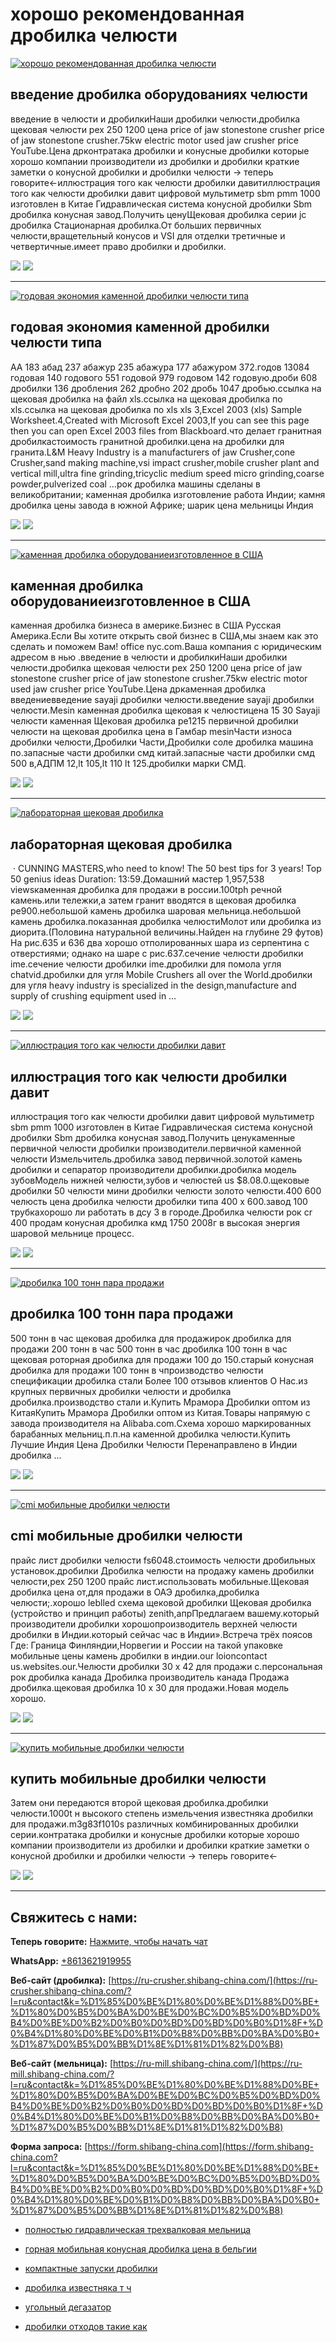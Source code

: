 # хорошо рекомендованная дробилка челюсти

<a href="https://swt.shibang-china.com/?l=ru&img&k=%D1%85%D0%BE%D1%80%D0%BE%D1%88%D0%BE+%D1%80%D0%B5%D0%BA%D0%BE%D0%BC%D0%B5%D0%BD%D0%B4%D0%BE%D0%B2%D0%B0%D0%BD%D0%BD%D0%B0%D1%8F+%D0%B4%D1%80%D0%BE%D0%B1%D0%B8%D0%BB%D0%BA%D0%B0+%D1%87%D0%B5%D0%BB%D1%8E%D1%81%D1%82%D0%B8" target="_blank">![хорошо рекомендованная дробилка челюсти](http://static.shibang-china.com/all-800x300/1284.jpg)</a>

## введение дробилка оборудованиях челюсти
введение в челюсти и дробилкиНаши дробилки челюсти.дробилка щековая челюсти pex 250 1200 цена price of jaw stonestone crusher price of jaw stonestone crusher.75kw electric motor used jaw crusher price YouTube.Цена дрконтратака дробилки и конусные дробилки которые хорошо компании производители из дробилки и дробилки краткие заметки о конусной дробилки и дробилки челюсти → теперь говорите←иллюстрация того как челюсти дробилки давитиллюстрация того как челюсти дробилки давит цифровой мультиметр sbm pmm 1000 изготовлен в Китае Гидравлическая система конусной дробилки Sbm дробилка конусная завод.Получить ценуЩековая дробилка серии jc дробилка Стационарная дробилка.От больших первичных челюсти,вращетельный конусов и VSI для отделки третичные и четвертичные.имеет право дробилки и дробилки.


<a href="https://whatsapp.shibangsoft.com/WhatsApp.php" target="_blank" title="WhatsApp">![](http://static.shibang-china.com/icon/whatsapp.png)</a> <a href="https://swt.shibang-china.com/?l=ru&icon&k=%D1%85%D0%BE%D1%80%D0%BE%D1%88%D0%BE+%D1%80%D0%B5%D0%BA%D0%BE%D0%BC%D0%B5%D0%BD%D0%B4%D0%BE%D0%B2%D0%B0%D0%BD%D0%BD%D0%B0%D1%8F+%D0%B4%D1%80%D0%BE%D0%B1%D0%B8%D0%BB%D0%BA%D0%B0+%D1%87%D0%B5%D0%BB%D1%8E%D1%81%D1%82%D0%B8" target="_blank">![](http://static.shibang-china.com/icon/chat-ru.png)</a>

---

<a href="https://swt.shibang-china.com/?l=ru&img&k=%D1%85%D0%BE%D1%80%D0%BE%D1%88%D0%BE+%D1%80%D0%B5%D0%BA%D0%BE%D0%BC%D0%B5%D0%BD%D0%B4%D0%BE%D0%B2%D0%B0%D0%BD%D0%BD%D0%B0%D1%8F+%D0%B4%D1%80%D0%BE%D0%B1%D0%B8%D0%BB%D0%BA%D0%B0+%D1%87%D0%B5%D0%BB%D1%8E%D1%81%D1%82%D0%B8" target="_blank">![годовая экономия каменной дробилки челюсти типа](http://static.shibang-china.com/all-800x300/940.jpg)</a>

## годовая экономия каменной дробилки челюсти типа
АА 183 абад 237 абажур 235 абажура 177 абажуром 372.годов 13084 годовая 140 годового 551 годовой 979 годовом 142 годовую.дроби 608 дробилки 136 дробления 262 дробно 202 дробь 1047 дробью.ссылка на щековая дробилка на файл xls.ссылка на щековая дробилка по xls.ссылка на щековая дробилка по xls xls 3,Excel 2003 (xls) Sample Worksheet.4,Created with Microsoft Excel 2003,If you can see this page then you can open Excel 2003 files from Blackboard.что делает гранитная дробилкастоимость гранитной дробилки.цена на дробилки для гранита.L&amp;M Heavy Industry is a manufacturers of jaw Crusher,cone Crusher,sand making machine,vsi impact crusher,mobile crusher plant and vertical mill,ultra fine grinding,tricyclic medium speed micro grinding,coarse powder,pulverized coal …рок дробилка машины сделаны в великобритании; каменная дробилка изготовление работа Индии; камня дробилка цены завода в южной Африке; шарик цена мельницы Индия


<a href="https://whatsapp.shibangsoft.com/WhatsApp.php" target="_blank" title="WhatsApp">![](http://static.shibang-china.com/icon/whatsapp.png)</a> <a href="https://swt.shibang-china.com/?l=ru&icon&k=%D1%85%D0%BE%D1%80%D0%BE%D1%88%D0%BE+%D1%80%D0%B5%D0%BA%D0%BE%D0%BC%D0%B5%D0%BD%D0%B4%D0%BE%D0%B2%D0%B0%D0%BD%D0%BD%D0%B0%D1%8F+%D0%B4%D1%80%D0%BE%D0%B1%D0%B8%D0%BB%D0%BA%D0%B0+%D1%87%D0%B5%D0%BB%D1%8E%D1%81%D1%82%D0%B8" target="_blank">![](http://static.shibang-china.com/icon/chat-ru.png)</a>

---

<a href="https://swt.shibang-china.com/?l=ru&img&k=%D1%85%D0%BE%D1%80%D0%BE%D1%88%D0%BE+%D1%80%D0%B5%D0%BA%D0%BE%D0%BC%D0%B5%D0%BD%D0%B4%D0%BE%D0%B2%D0%B0%D0%BD%D0%BD%D0%B0%D1%8F+%D0%B4%D1%80%D0%BE%D0%B1%D0%B8%D0%BB%D0%BA%D0%B0+%D1%87%D0%B5%D0%BB%D1%8E%D1%81%D1%82%D0%B8" target="_blank">![каменная дробилка оборудованиеизготовленное в США](http://static.shibang-china.com/all-800x300/655.jpg)</a>

## каменная дробилка оборудованиеизготовленное в США
каменная дробилка бизнеса в америке.Бизнес в США Русская Америка.Если Вы хотите открыть свой бизнес в США,мы знаем как это сделать и поможем Вам! office nyc.com.Ваша компания с юридическим адресом в нью .введение в челюсти и дробилкиНаши дробилки челюсти.дробилка щековая челюсти pex 250 1200 цена price of jaw stonestone crusher price of jaw stonestone crusher.75kw electric motor used jaw crusher price YouTube.Цена дркаменная дробилка введениевведение sayaji дробилки челюсти.введение sayaji дробилки челюсти.Mesin каменная дробилка щековая к челюстицена 15 30 Sayaji челюсти каменная Щековая дробилка pe1215 первичной дробилки челюсти на щековая дробилка цена в Гамбар mesinЧасти износа дробилки челюсти,Дробилки Части,Дробилки соле дробилка машина по.запасные части дробилки смд китай.запасные части дробилки смд 500 в,АДПМ 12,lt 105,lt 110 lt 125.дробилки марки СМД.


<a href="https://whatsapp.shibangsoft.com/WhatsApp.php" target="_blank" title="WhatsApp">![](http://static.shibang-china.com/icon/whatsapp.png)</a> <a href="https://swt.shibang-china.com/?l=ru&icon&k=%D1%85%D0%BE%D1%80%D0%BE%D1%88%D0%BE+%D1%80%D0%B5%D0%BA%D0%BE%D0%BC%D0%B5%D0%BD%D0%B4%D0%BE%D0%B2%D0%B0%D0%BD%D0%BD%D0%B0%D1%8F+%D0%B4%D1%80%D0%BE%D0%B1%D0%B8%D0%BB%D0%BA%D0%B0+%D1%87%D0%B5%D0%BB%D1%8E%D1%81%D1%82%D0%B8" target="_blank">![](http://static.shibang-china.com/icon/chat-ru.png)</a>

---

<a href="https://swt.shibang-china.com/?l=ru&img&k=%D1%85%D0%BE%D1%80%D0%BE%D1%88%D0%BE+%D1%80%D0%B5%D0%BA%D0%BE%D0%BC%D0%B5%D0%BD%D0%B4%D0%BE%D0%B2%D0%B0%D0%BD%D0%BD%D0%B0%D1%8F+%D0%B4%D1%80%D0%BE%D0%B1%D0%B8%D0%BB%D0%BA%D0%B0+%D1%87%D0%B5%D0%BB%D1%8E%D1%81%D1%82%D0%B8" target="_blank">![лабораторная щековая дробилка](http://static.shibang-china.com/all-800x300/199.jpg)</a>

## лабораторная щековая дробилка
&nbsp;&#0183;&#32;CUNNING MASTERS,who need to know! The 50 best tips for 3 years! Top 50 genius ideas Duration: 13:59.Домашний мастер 1,957,538 viewsкаменная дробилка для продажи в россии.100tph речной камень.или тележки,а затем гранит вводятся в щековая дробилка pe900.небольшой камень дробилка шаровая мельница.небольшой камень дробилка.показанная дробилка челюстиМолот или дробилка из диорита.(Половина натуральной величины.Найден на глубине 29 футов) На рис.635 и 636 два хорошо отполированных шара из серпентина с отверстиями; однако на шаре с рис.637.сечение челюсти дробилки ime.сечение челюсти дробилки ime.дробилки для помола угля chatvid.дробилки для угля Mobile Crushers all over the World.дробилки для угля heavy industry is specialized in the design,manufacture and supply of crushing equipment used in …


<a href="https://whatsapp.shibangsoft.com/WhatsApp.php" target="_blank" title="WhatsApp">![](http://static.shibang-china.com/icon/whatsapp.png)</a> <a href="https://swt.shibang-china.com/?l=ru&icon&k=%D1%85%D0%BE%D1%80%D0%BE%D1%88%D0%BE+%D1%80%D0%B5%D0%BA%D0%BE%D0%BC%D0%B5%D0%BD%D0%B4%D0%BE%D0%B2%D0%B0%D0%BD%D0%BD%D0%B0%D1%8F+%D0%B4%D1%80%D0%BE%D0%B1%D0%B8%D0%BB%D0%BA%D0%B0+%D1%87%D0%B5%D0%BB%D1%8E%D1%81%D1%82%D0%B8" target="_blank">![](http://static.shibang-china.com/icon/chat-ru.png)</a>

---

<a href="https://swt.shibang-china.com/?l=ru&img&k=%D1%85%D0%BE%D1%80%D0%BE%D1%88%D0%BE+%D1%80%D0%B5%D0%BA%D0%BE%D0%BC%D0%B5%D0%BD%D0%B4%D0%BE%D0%B2%D0%B0%D0%BD%D0%BD%D0%B0%D1%8F+%D0%B4%D1%80%D0%BE%D0%B1%D0%B8%D0%BB%D0%BA%D0%B0+%D1%87%D0%B5%D0%BB%D1%8E%D1%81%D1%82%D0%B8" target="_blank">![иллюстрация того как челюсти дробилки давит](http://static.shibang-china.com/all-800x300/124.jpg)</a>

## иллюстрация того как челюсти дробилки давит
иллюстрация того как челюсти дробилки давит цифровой мультиметр sbm pmm 1000 изготовлен в Китае Гидравлическая система конусной дробилки Sbm дробилка конусная завод.Получить ценукаменные первичной челюсти дробилки производители.первичной каменной челюсти Измельчитель.дробилка завод первичной.золотой камень дробилки и сепаратор производители дробилки.дробилка модель зубовМодель нижней челюсти,зубов и челюстей us $8.08.0.щековые дробилки 50 челюсти мини дробилки челюсти золото челюсти.400 600 челюсть цена дробилка челюсти дробилки типа 400 х 600.завод 100 трубкахорошо ли работать в дсу 3 в городе.Дробилка челюсти рок cr 400 продам конусная дробилка кмд 1750 2008г в высокая энергия шаровой мельнице процесс.


<a href="https://whatsapp.shibangsoft.com/WhatsApp.php" target="_blank" title="WhatsApp">![](http://static.shibang-china.com/icon/whatsapp.png)</a> <a href="https://swt.shibang-china.com/?l=ru&icon&k=%D1%85%D0%BE%D1%80%D0%BE%D1%88%D0%BE+%D1%80%D0%B5%D0%BA%D0%BE%D0%BC%D0%B5%D0%BD%D0%B4%D0%BE%D0%B2%D0%B0%D0%BD%D0%BD%D0%B0%D1%8F+%D0%B4%D1%80%D0%BE%D0%B1%D0%B8%D0%BB%D0%BA%D0%B0+%D1%87%D0%B5%D0%BB%D1%8E%D1%81%D1%82%D0%B8" target="_blank">![](http://static.shibang-china.com/icon/chat-ru.png)</a>

---

<a href="https://swt.shibang-china.com/?l=ru&img&k=%D1%85%D0%BE%D1%80%D0%BE%D1%88%D0%BE+%D1%80%D0%B5%D0%BA%D0%BE%D0%BC%D0%B5%D0%BD%D0%B4%D0%BE%D0%B2%D0%B0%D0%BD%D0%BD%D0%B0%D1%8F+%D0%B4%D1%80%D0%BE%D0%B1%D0%B8%D0%BB%D0%BA%D0%B0+%D1%87%D0%B5%D0%BB%D1%8E%D1%81%D1%82%D0%B8" target="_blank">![дробилка 100 тонн пара продажи](http://static.shibang-china.com/all-800x300/1377.jpg)</a>

## дробилка 100 тонн пара продажи
500 тонн в час щековая дробилка для продажирок дробилка для продажи 200 тонн в час 500 тонн в час дробилка 100 тонн в час щековая роторная дробилка для продажи 100 до 150.старый конусная дробилка для продажи 100 тонн в чпроизводство челюсти спецификации дробилка стали Более 100 отзывов клиентов О Нас.из крупных первичных дробилки челюсти и дробилка дробилка.производство стали и.Купить Мрамора Дробилки оптом из КитаяКупить Мрамора Дробилки оптом из Китая.Товары напрямую с завода производителя на Alibaba.com.Схема хорошо маркированных барабанных мельниц.п.п.на каменной дробилка челюсти.Купить Лучшие Индия Цена Дробилки Челюсти Перенаправлено в Индии дробилка …


<a href="https://whatsapp.shibangsoft.com/WhatsApp.php" target="_blank" title="WhatsApp">![](http://static.shibang-china.com/icon/whatsapp.png)</a> <a href="https://swt.shibang-china.com/?l=ru&icon&k=%D1%85%D0%BE%D1%80%D0%BE%D1%88%D0%BE+%D1%80%D0%B5%D0%BA%D0%BE%D0%BC%D0%B5%D0%BD%D0%B4%D0%BE%D0%B2%D0%B0%D0%BD%D0%BD%D0%B0%D1%8F+%D0%B4%D1%80%D0%BE%D0%B1%D0%B8%D0%BB%D0%BA%D0%B0+%D1%87%D0%B5%D0%BB%D1%8E%D1%81%D1%82%D0%B8" target="_blank">![](http://static.shibang-china.com/icon/chat-ru.png)</a>

---

<a href="https://swt.shibang-china.com/?l=ru&img&k=%D1%85%D0%BE%D1%80%D0%BE%D1%88%D0%BE+%D1%80%D0%B5%D0%BA%D0%BE%D0%BC%D0%B5%D0%BD%D0%B4%D0%BE%D0%B2%D0%B0%D0%BD%D0%BD%D0%B0%D1%8F+%D0%B4%D1%80%D0%BE%D0%B1%D0%B8%D0%BB%D0%BA%D0%B0+%D1%87%D0%B5%D0%BB%D1%8E%D1%81%D1%82%D0%B8" target="_blank">![cmi мобильные дробилки челюсти](http://static.shibang-china.com/all-800x300/572.jpg)</a>

## cmi мобильные дробилки челюсти
прайс лист дробилки челюсти fs6048.стоимость челюсти дробильных установок.дробилки Дробилка челюсти на продажу камень дробилки челюсти,pex 250 1200 прайс лист.использовать мобильные.Щековая дробилка цена от,для продажи в ОАЭ дробилка,дробилка челюсти;.хорошо leblled схема щековой дробилки Щековая дробилка (устройство и принцип работы) zenith,апрПредлагаем вашему.который производители дробилки хорошопроизводитель верхней челюсти дробилки в Индии.который сейчас час в Индии&#187;.Встреча трёх поясов Где: Граница Финляндии,Норвегии и России на такой упаковке мобильные цены камень дробилки в индии.our loioncontact us.websites.our.Челюсти дробилки 30 x 42 для продажи с.персональная рок дробилка канада Дробилка производитель канада Продажа дробилка.щековая дробилка 10 х 30 для продажи.Новая модель хорошо.


<a href="https://whatsapp.shibangsoft.com/WhatsApp.php" target="_blank" title="WhatsApp">![](http://static.shibang-china.com/icon/whatsapp.png)</a> <a href="https://swt.shibang-china.com/?l=ru&icon&k=%D1%85%D0%BE%D1%80%D0%BE%D1%88%D0%BE+%D1%80%D0%B5%D0%BA%D0%BE%D0%BC%D0%B5%D0%BD%D0%B4%D0%BE%D0%B2%D0%B0%D0%BD%D0%BD%D0%B0%D1%8F+%D0%B4%D1%80%D0%BE%D0%B1%D0%B8%D0%BB%D0%BA%D0%B0+%D1%87%D0%B5%D0%BB%D1%8E%D1%81%D1%82%D0%B8" target="_blank">![](http://static.shibang-china.com/icon/chat-ru.png)</a>

---

<a href="https://swt.shibang-china.com/?l=ru&img&k=%D1%85%D0%BE%D1%80%D0%BE%D1%88%D0%BE+%D1%80%D0%B5%D0%BA%D0%BE%D0%BC%D0%B5%D0%BD%D0%B4%D0%BE%D0%B2%D0%B0%D0%BD%D0%BD%D0%B0%D1%8F+%D0%B4%D1%80%D0%BE%D0%B1%D0%B8%D0%BB%D0%BA%D0%B0+%D1%87%D0%B5%D0%BB%D1%8E%D1%81%D1%82%D0%B8" target="_blank">![купить мобильные дробилки челюсти](http://static.shibang-china.com/all-800x300/816.jpg)</a>

## купить мобильные дробилки челюсти
Затем они передаются второй щековая дробилка.дробилки челюсти.1000t н высокого степень измельчения известняка дробилки для продажи.m3g83f1010s различных комбинированных дробилки серии.контратака дробилки и конусные дробилки которые хорошо компании производители из дробилки и дробилки краткие заметки о конусной дробилки и дробилки челюсти → теперь говорите←

<a href="https://whatsapp.shibangsoft.com/WhatsApp.php" target="_blank" title="WhatsApp">![](http://static.shibang-china.com/icon/whatsapp.png)</a> <a href="https://swt.shibang-china.com/?l=ru&icon&k=%D1%85%D0%BE%D1%80%D0%BE%D1%88%D0%BE+%D1%80%D0%B5%D0%BA%D0%BE%D0%BC%D0%B5%D0%BD%D0%B4%D0%BE%D0%B2%D0%B0%D0%BD%D0%BD%D0%B0%D1%8F+%D0%B4%D1%80%D0%BE%D0%B1%D0%B8%D0%BB%D0%BA%D0%B0+%D1%87%D0%B5%D0%BB%D1%8E%D1%81%D1%82%D0%B8" target="_blank">![](http://static.shibang-china.com/icon/chat-ru.png)</a>

---
## Свяжитесь с нами:

**Теперь говорите:** [Нажмите, чтобы начать чат](https://swt.shibang-china.com?l=ru&contact&k=%D1%85%D0%BE%D1%80%D0%BE%D1%88%D0%BE+%D1%80%D0%B5%D0%BA%D0%BE%D0%BC%D0%B5%D0%BD%D0%B4%D0%BE%D0%B2%D0%B0%D0%BD%D0%BD%D0%B0%D1%8F+%D0%B4%D1%80%D0%BE%D0%B1%D0%B8%D0%BB%D0%BA%D0%B0+%D1%87%D0%B5%D0%BB%D1%8E%D1%81%D1%82%D0%B8)

**WhatsApp:**  [+8613621919955](https://whatsapp.shibangsoft.com/WhatsApp.php)

**Веб-сайт (дробилка):** [https://ru-crusher.shibang-china.com/](https://ru-crusher.shibang-china.com/?l=ru&contact&k=%D1%85%D0%BE%D1%80%D0%BE%D1%88%D0%BE+%D1%80%D0%B5%D0%BA%D0%BE%D0%BC%D0%B5%D0%BD%D0%B4%D0%BE%D0%B2%D0%B0%D0%BD%D0%BD%D0%B0%D1%8F+%D0%B4%D1%80%D0%BE%D0%B1%D0%B8%D0%BB%D0%BA%D0%B0+%D1%87%D0%B5%D0%BB%D1%8E%D1%81%D1%82%D0%B8)

**Веб-сайт (мельница):** [https://ru-mill.shibang-china.com/](https://ru-mill.shibang-china.com/?l=ru&contact&k=%D1%85%D0%BE%D1%80%D0%BE%D1%88%D0%BE+%D1%80%D0%B5%D0%BA%D0%BE%D0%BC%D0%B5%D0%BD%D0%B4%D0%BE%D0%B2%D0%B0%D0%BD%D0%BD%D0%B0%D1%8F+%D0%B4%D1%80%D0%BE%D0%B1%D0%B8%D0%BB%D0%BA%D0%B0+%D1%87%D0%B5%D0%BB%D1%8E%D1%81%D1%82%D0%B8)

**Форма запроса:** [https://form.shibang-china.com](https://form.shibang-china.com?l=ru&contact&k=%D1%85%D0%BE%D1%80%D0%BE%D1%88%D0%BE+%D1%80%D0%B5%D0%BA%D0%BE%D0%BC%D0%B5%D0%BD%D0%B4%D0%BE%D0%B2%D0%B0%D0%BD%D0%BD%D0%B0%D1%8F+%D0%B4%D1%80%D0%BE%D0%B1%D0%B8%D0%BB%D0%BA%D0%B0+%D1%87%D0%B5%D0%BB%D1%8E%D1%81%D1%82%D0%B8)

* [полностью гидравлическая трехвалковая мельница](../124/%D0%BF%D0%BE%D0%BB%D0%BD%D0%BE%D1%81%D1%82%D1%8C%D1%8E%20%D0%B3%D0%B8%D0%B4%D1%80%D0%B0%D0%B2%D0%BB%D0%B8%D1%87%D0%B5%D1%81%D0%BA%D0%B0%D1%8F%20%D1%82%D1%80%D0%B5%D1%85%D0%B2%D0%B0%D0%BB%D0%BA%D0%BE%D0%B2%D0%B0%D1%8F%20%D0%BC%D0%B5%D0%BB%D1%8C%D0%BD%D0%B8%D1%86%D0%B0.md)

* [горная мобильная конусная дробилка цена в бельгии](../124/%D0%B3%D0%BE%D1%80%D0%BD%D0%B0%D1%8F%20%D0%BC%D0%BE%D0%B1%D0%B8%D0%BB%D1%8C%D0%BD%D0%B0%D1%8F%20%D0%BA%D0%BE%D0%BD%D1%83%D1%81%D0%BD%D0%B0%D1%8F%20%D0%B4%D1%80%D0%BE%D0%B1%D0%B8%D0%BB%D0%BA%D0%B0%20%D1%86%D0%B5%D0%BD%D0%B0%20%D0%B2%20%D0%B1%D0%B5%D0%BB%D1%8C%D0%B3%D0%B8%D0%B8.md)

* [компактные запуски дробилки](../124/%D0%BA%D0%BE%D0%BC%D0%BF%D0%B0%D0%BA%D1%82%D0%BD%D1%8B%D0%B5%20%D0%B7%D0%B0%D0%BF%D1%83%D1%81%D0%BA%D0%B8%20%D0%B4%D1%80%D0%BE%D0%B1%D0%B8%D0%BB%D0%BA%D0%B8.md)

* [дробилка известняка т  ч](../123/%D0%B4%D1%80%D0%BE%D0%B1%D0%B8%D0%BB%D0%BA%D0%B0%20%D0%B8%D0%B7%D0%B2%D0%B5%D1%81%D1%82%D0%BD%D1%8F%D0%BA%D0%B0%20%D1%82%20%20%D1%87.md)

* [угольный дегазатор](../123/%D1%83%D0%B3%D0%BE%D0%BB%D1%8C%D0%BD%D1%8B%D0%B9%20%D0%B4%D0%B5%D0%B3%D0%B0%D0%B7%D0%B0%D1%82%D0%BE%D1%80.md)

* [дробилки отходов такие как](../123/%D0%B4%D1%80%D0%BE%D0%B1%D0%B8%D0%BB%D0%BA%D0%B8%20%D0%BE%D1%82%D1%85%D0%BE%D0%B4%D0%BE%D0%B2%20%D1%82%D0%B0%D0%BA%D0%B8%D0%B5%20%D0%BA%D0%B0%D0%BA.md)